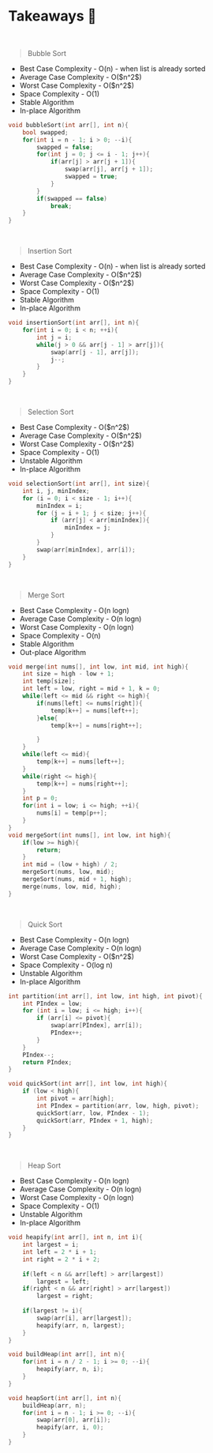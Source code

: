 # Takeaways 🚀
<br>

>Bubble Sort
<ul>
    <li>Best Case Complexity - O(n) - when list is already sorted</li>
    <li>Average Case Complexity - O($n^2$)</li>
    <li>Worst Case Complexity - O($n^2$)</li>
    <li>Space Complexity - O(1)</li>
    <li>Stable Algorithm</li>
    <li>In-place Algorithm</li>
</ul>

```cpp
void bubbleSort(int arr[], int n){
    bool swapped;
    for(int i = n - 1; i > 0; --i){
        swapped = false;
        for(int j = 0; j <= i - 1; j++){
            if(arr[j] > arr[j + 1]){
                swap(arr[j], arr[j + 1]);
                swapped = true;
            }
        }
        if(swapped == false)
            break;
    }
}
```
<br>

>Insertion Sort
<ul>
    <li>Best Case Complexity - O(n) - when list is already sorted</li>
    <li>Average Case Complexity - O($n^2$)</li>
    <li>Worst Case Complexity - O($n^2$)</li>
    <li>Space Complexity - O(1)</li>
    <li>Stable Algorithm</li>
    <li>In-place Algorithm</li>
</ul>

```cpp
void insertionSort(int arr[], int n){
    for(int i = 0; i < n; ++i){
        int j = i;
        while(j > 0 && arr[j - 1] > arr[j]){
            swap(arr[j - 1], arr[j]);
            j--;
        }
    }
}
```
<br>

>Selection Sort
<ul>
    <li>Best Case Complexity - O($n^2$)</li>
    <li>Average Case Complexity - O($n^2$)</li>
    <li>Worst Case Complexity - O($n^2$)</li>
    <li>Space Complexity - O(1)</li>
    <li>Unstable Algorithm</li>
    <li>In-place Algorithm</li>
</ul>

```cpp
void selectionSort(int arr[], int size){
    int i, j, minIndex;
    for (i = 0; i < size - 1; i++){
        minIndex = i;
        for (j = i + 1; j < size; j++){
            if (arr[j] < arr[minIndex]){
                minIndex = j;
            }
        }
        swap(arr[minIndex], arr[i]);
    }
}
```
<br>

>Merge Sort
<ul>
    <li>Best Case Complexity - O(n logn)</li>
    <li>Average Case Complexity - O(n logn)</li>
    <li>Worst Case Complexity - O(n logn)</li>
    <li>Space Complexity - O(n)</li>
    <li>Stable Algorithm</li>
    <li>Out-place Algorithm</li>
</ul>

```cpp
void merge(int nums[], int low, int mid, int high){
    int size = high - low + 1;
    int temp[size];
    int left = low, right = mid + 1, k = 0;
    while(left <= mid && right <= high){
        if(nums[left] <= nums[right]){
            temp[k++] = nums[left++];
        }else{
            temp[k++] = nums[right++];

        }
    }
    while(left <= mid){
        temp[k++] = nums[left++];
    }
    while(right <= high){
        temp[k++] = nums[right++];
    }
    int p = 0;
    for(int i = low; i <= high; ++i){
        nums[i] = temp[p++];
    }
}
void mergeSort(int nums[], int low, int high){
    if(low >= high){
        return;
    }
    int mid = (low + high) / 2;
    mergeSort(nums, low, mid);
    mergeSort(nums, mid + 1, high);
    merge(nums, low, mid, high);
}
```
<br>

>Quick Sort
<ul>
    <li>Best Case Complexity - O(n logn)</li>
    <li>Average Case Complexity - O(n logn)</li>
    <li>Worst Case Complexity - O($n^2$)</li>
    <li>Space Complexity - O(log n)</li>
    <li>Unstable Algorithm</li>
    <li>In-place Algorithm</li>
</ul>

```cpp
int partition(int arr[], int low, int high, int pivot){
    int PIndex = low;
    for (int i = low; i <= high; i++){
        if (arr[i] <= pivot){
            swap(arr[PIndex], arr[i]);
            PIndex++;
        }
    }
    PIndex--;
    return PIndex;
}

void quickSort(int arr[], int low, int high){
    if (low < high){
        int pivot = arr[high];
        int PIndex = partition(arr, low, high, pivot);
        quickSort(arr, low, PIndex - 1);
        quickSort(arr, PIndex + 1, high);
    }
}
```
<br>

>Heap Sort
<ul>
    <li>Best Case Complexity - O(n logn)</li>
    <li>Average Case Complexity - O(n logn)</li>
    <li>Worst Case Complexity - O(n logn)</li>
    <li>Space Complexity - O(1)</li>
    <li>Unstable Algorithm</li>
    <li>In-place Algorithm</li>
</ul>

```cpp
void heapify(int arr[], int n, int i){
    int largest = i;
    int left = 2 * i + 1;
    int right = 2 * i + 2;
      
    if(left < n && arr[left] > arr[largest]) 
        largest = left;
    if(right < n && arr[right] > arr[largest])
        largest = right;
    
    if(largest != i){
        swap(arr[i], arr[largest]);
        heapify(arr, n, largest);
    }
}

void buildHeap(int arr[], int n){ 
    for(int i = n / 2 - 1; i >= 0; --i){
        heapify(arr, n, i);
    }
}

void heapSort(int arr[], int n){
    buildHeap(arr, n);
    for(int i = n - 1; i >= 0; --i){
        swap(arr[0], arr[i]);
        heapify(arr, i, 0);
    }
}
```
